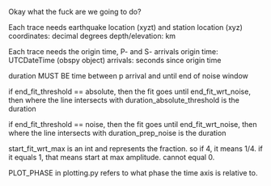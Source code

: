 Okay what the fuck are we going to do?

Each trace needs earthquake location (xyzt) and station location (xyz) 
coordinates: decimal degrees
depth/elevation: km

Each trace needs the origin time, P- and S- arrivals
origin time: UTCDateTime (obspy object)
arrivals: seconds since origin time

duration MUST BE time between p arrival and until end of noise window

if end_fit_threshold == absolute, then the fit goes until end_fit_wrt_noise, then where the line intersects with duration_absolute_threshold is the duration

if end_fit_threshold == noise, then the fit goes until end_fit_wrt_noise, then where the line intersects with duration_prep_noise is the duration

start_fit_wrt_max is an int and represents the fraction. so if 4, it means 1/4. if it equals 1, that means start at max amplitude. cannot equal 0.

PLOT_PHASE in plotting.py refers to what phase the time axis is relative to.

